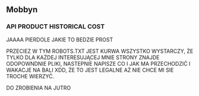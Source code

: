 ## Mobbyn

### API PRODUCT HISTORICAL COST

JAAAA PIERDOLE JAKIE TO BEDZIE PROST

PRZECIEZ W TYM ROBOTS.TXT JEST KURWA WSZYSTKO
WYSTARCZY, ŻE TYLKO DLA KAŻDEJ INTERESUJĄCEJ MNIE STRONY ZNAJDE ODOPOWNDNIE PLIKI, NASTEPNIE NAPISZE CO I JAK MA PRZECHODZIĆ I WAKACJE NA BALI XDD, ŻE TO JEST LEGALNE AŻ NIE CHCE MI SIE TROCHE WIERZYĆ.

DO ZROBIENIA NA JUTRO